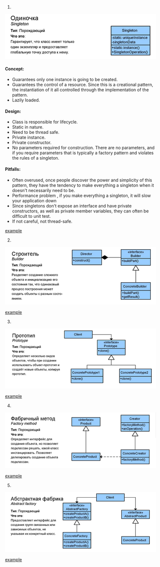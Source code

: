 
1. 

![alt text](images/singleton.png)

#### Concept:
 - Guarantees only one instance is going to be created. 
 - Guarantees the control of a resource. Since this is a creational pattern,
 the instantiation of it all controlled through the implementation of the pattern.
 - Lazily loaded.
 
#### Design: 
 - Class is responsible for lifecycle.
 - Static in nature.
 - Need to be thread safe.
 - Private instance.
 - Private constructor.
 - No parameters required for construction.
 There are no parameters, and if you require parameters that
 is typically a factory pattern and violates the rules of a singleton.
 
#### Pitfalls:
 - Often overused, once people discover the power and simplicity of this
   pattern, they have the tendency to make everything a singleton
   when it doesn't necessarily need to be.
 - Performance problem , if you make everything a singleton, it will slow your application down
 - Since singletons don't expose an interface and have private constructors, as well as private member
   variables, they can often be difficult to unit test.
 - If not careful, not thread-safe.
 
 
[example](_1_creational/_1_singleton)  

2. 

![alt text](images/builder.png)

[example](_1_creational/_2_builder)  

3. 

![alt text](images/prototype.png)

[example](_1_creational/_3_prototype)  

4. 

![alt text](images/factory_method.png)

[example](_1_creational/_4_factory_method)  

5.

![alt text](images/abstract_factory.png)

[example](_1_creational/_5_abstract_factory)  

